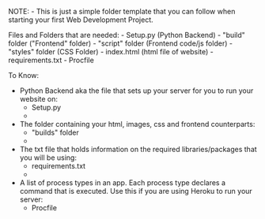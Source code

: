 NOTE:
    - This is just a simple folder template that you can follow when starting your first Web Development Project.

Files and Folders that are needed:
    - Setup.py              (Python Backend)
    - "build" folder        ("Frontend" folder)
        - "script" folder   (Frontend code/js folder)
        - "styles" folder   (CSS Folder)
        - index.html        (html file of website)
    - requirements.txt
    - Procfile

To Know:
- Python Backend aka the file that sets up your server for you to run your website on:
    - Setup.py
    - 
- The folder containing your html, images, css and frontend counterparts:
    - "builds" folder
    - 
- The txt file that holds information on the required libraries/packages that you will be using:
    - requirements.txt
    - 
- A list of process types in an app. Each process type declares a command that is executed. Use this if you are using Heroku to run your server:
    - Procfile
